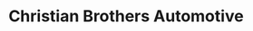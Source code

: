 ---
title: "Christian Brothers Automotive"
url: /highlands-ranch/christian-brothers-automotive/
shop: Autowerkstatt
---